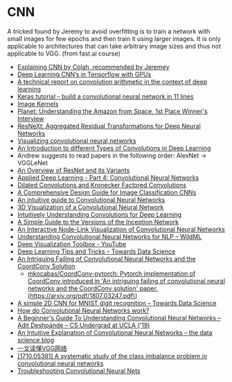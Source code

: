 # CNN

A tricked found by Jeremy to avoid overfitting is to train a network with small images for few epochs and then train it using larger images. It is only applicable to architectures that can take arbitrary image sizes and thus not applicable to VGG. \(from fast.ai course\)

* [Explaining CNN by Colah, recommended by Jeremey](http://colah.github.io/posts/2014-07-Understanding-Convolutions/)
* [Deep Learning CNN’s in Tensorflow with GPUs](https://hackernoon.com/deep-learning-cnns-in-tensorflow-with-gpus-cba6efe0acc2)
* [A technical report on convolution arithmetic in the context of deep learning](https://github.com/vdumoulin/conv_arithmetic)
* [Keras tutorial – build a convolutional neural network in 11 lines](http://adventuresinmachinelearning.com/keras-tutorial-cnn-11-lines/)
* [Image Kernels](http://setosa.io/ev/image-kernels/)
* [Planet: Understanding the Amazon from Space, 1st Place Winner's Interview](http://blog.kaggle.com/2017/10/17/planet-understanding-the-amazon-from-space-1st-place-winners-interview/)
* [ResNeXt: Aggregated Residual Transformations for Deep Neural Networks](https://github.com/facebookresearch/ResNeXt)
* [Visualizing convolutional neural networks](https://www.oreilly.com/ideas/visualizing-convolutional-neural-networks)
* [An Introduction to different Types of Convolutions in Deep Learning](https://medium.com/towards-data-science/types-of-convolutions-in-deep-learning-717013397f4d)
* Andrew suggests to read papers in the following order: AlexNet -&gt; VGGLeNet
* [An Overview of ResNet and its Variants](https://towardsdatascience.com/an-overview-of-resnet-and-its-variants-5281e2f56035)
* [Applied Deep Learning - Part 4: Convolutional Neural Networks](https://towardsdatascience.com/applied-deep-learning-part-4-convolutional-neural-networks-584bc134c1e2)
* [Dilated Convolutions and Kronecker Factored Convolutions](http://www.inference.vc/dilated-convolutions-and-kronecker-factorisation/)
* [A Comprehensive Design Guide for Image Classification CNNs](https://hackernoon.com/a-comprehensive-design-guide-for-image-classification-cnns-46091260fb92)
* [An intuitive guide to Convolutional Neural Networks](https://medium.freecodecamp.org/an-intuitive-guide-to-convolutional-neural-networks-260c2de0a050)
* [3D Visualization of a Convolutional Neural Network](http://scs.ryerson.ca/~aharley/vis/conv/)
* [Intuitively Understanding Convolutions for Deep Learning](https://towardsdatascience.com/intuitively-understanding-convolutions-for-deep-learning-1f6f42faee1)
* [A Simple Guide to the Versions of the Inception Network](https://towardsdatascience.com/a-simple-guide-to-the-versions-of-the-inception-network-7fc52b863202)
* [An Interactive Node-Link Visualization of Convolutional Neural Networks](http://www.cs.cmu.edu/~aharley/vis/)
* [Understanding Convolutional Neural Networks for NLP – WildML](http://www.wildml.com/2015/11/understanding-convolutional-neural-networks-for-nlp/)
* [Deep Visualization Toolbox - YouTube](https://www.youtube.com/watch?v=AgkfIQ4IGaM)
* [Deep Learning Tips and Tricks – Towards Data Science](https://towardsdatascience.com/deep-learning-tips-and-tricks-1ef708ec5f53)
* [An Intriguing Failing of Convolutional Neural Networks and the CoordConv Solution](https://eng.uber.com/coordconv/)
  * [mkocabas/CoordConv-pytorch: Pytorch implementation of CoordConv introduced in 'An intriguing failing of convolutional neural networks and the CoordConv solution' paper. \(https://arxiv.org/pdf/1807.03247.pdf\)](https://github.com/mkocabas/CoordConv-pytorch)
* [A simple 2D CNN for MNIST digit recognition – Towards Data Science](https://towardsdatascience.com/a-simple-2d-cnn-for-mnist-digit-recognition-a998dbc1e79a)
* [How do Convolutional Neural Networks work?](http://brohrer.github.io/how_convolutional_neural_networks_work.html)
* [A Beginner's Guide To Understanding Convolutional Neural Networks – Adit Deshpande – CS Undergrad at UCLA \('19\)](https://adeshpande3.github.io/adeshpande3.github.io/A-Beginner's-Guide-To-Understanding-Convolutional-Neural-Networks/?cmp=em-data-na-na-newsltr_20161019&imm_mid=0e9900)
* [An Intuitive Explanation of Convolutional Neural Networks – the data science blog](https://ujjwalkarn.me/2016/08/11/intuitive-explanation-convnets/)
* [一文读懂VGG网络](https://mp.weixin.qq.com/s/vWuGW4iMD1MjVDZVCqH_FA)
* [\[1710.05381\] A systematic study of the class imbalance problem in convolutional neural networks](https://arxiv.org/abs/1710.05381)
* [Troubleshooting Convolutional Neural Nets](https://gist.github.com/zeyademam/0f60821a0d36ea44eef496633b4430fc)





